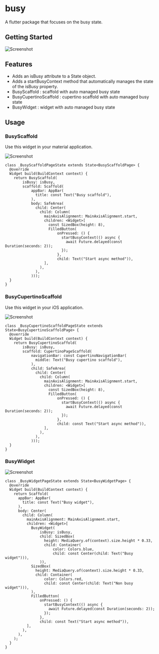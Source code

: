 # busy

A flutter package that focuses on the busy state.

## Getting Started

![Screenshot](https://raw.githubusercontent.com/gdaguin/busy/main/doc/images/busy.gif)

## Features
* Adds an isBusy attribute to a State object.
* Adds a startBusyContext method that automatically manages the state of the isBusy property.
* BusyScaffold : scaffold with auto managed busy state
* BusyCupertinoScaffold : cupertino scaffold with auto managed busy state
* BusyWidget : widget with auto managed busy state

## Usage

### BusyScaffold
Use this widget in your material application.

![Screenshot](https://raw.githubusercontent.com/gdaguin/busy/main/doc/images/busy.gif)

```
class _BusyScaffoldPageState extends State<BusyScaffoldPage> {
  @override
  Widget build(BuildContext context) {
    return BusyScaffold(
        isBusy: isBusy,
        scaffold: Scaffold(
            appBar: AppBar(
              title: const Text("Busy scaffold"),
            ),
            body: SafeArea(
              child: Center(
                child: Column(
                  mainAxisAlignment: MainAxisAlignment.start,
                  children: <Widget>[
                    const SizedBox(height: 8),
                    FilledButton(
                        onPressed: () {
                          startBusyContext(() async {
                            await Future.delayed(const Duration(seconds: 2));
                          });
                        },
                        child: Text("Start async method")),
                  ],
                ),
              ),
            )));
  }
}
```

### BusyCupertinoScaffold

Use this widget in your iOS application.

![Screenshot](https://raw.githubusercontent.com/gdaguin/busy/main/doc/images/busy-cupertino.gif)

```
class _BusyCupertinoScaffoldPageState extends State<BusyCupertinoScaffoldPage> {
  @override
  Widget build(BuildContext context) {
    return BusyCupertinoScaffold(
        isBusy: isBusy,
        scaffold: CupertinoPageScaffold(
            navigationBar: const CupertinoNavigationBar(
              middle: Text("Busy cupertino scaffold"),
            ),
            child: SafeArea(
              child: Center(
                child: Column(
                  mainAxisAlignment: MainAxisAlignment.start,
                  children: <Widget>[
                    const SizedBox(height: 8),
                    FilledButton(
                        onPressed: () {
                          startBusyContext(() async {
                            await Future.delayed(const Duration(seconds: 2));
                          });
                        },
                        child: const Text("Start async method")),
                  ],
                ),
              ),
            )));
  }
}
```

### BusyWidget

![Screenshot](https://raw.githubusercontent.com/gdaguin/busy/main/doc/images/busy-widget.gif)

```
class _BusyWidgetPageState extends State<BusyWidgetPage> {
  @override
  Widget build(BuildContext context) {
    return Scaffold(
      appBar: AppBar(
        title: const Text("Busy widget"),
      ),
      body: Center(
        child: Column(
          mainAxisAlignment: MainAxisAlignment.start,
          children: <Widget>[
            BusyWidget(
                isBusy: isBusy,
                child: SizedBox(
                  height: MediaQuery.of(context).size.height * 0.33,
                  child: Container(
                      color: Colors.blue,
                      child: const Center(child: Text("Busy widget"))),
                )),
            SizedBox(
              height: MediaQuery.of(context).size.height * 0.33,
              child: Container(
                  color: Colors.red,
                  child: const Center(child: Text("Non busy widget"))),
            ),
            FilledButton(
                onPressed: () {
                  startBusyContext(() async {
                    await Future.delayed(const Duration(seconds: 2));
                  });
                },
                child: const Text("Start async method")),
          ],
        ),
      ),
    );
  }
}
```